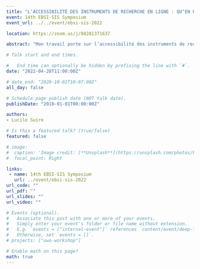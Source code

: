 ```yaml
---
title: "L’ACCESSIBILITÉ DES INSTRUMENTS DE RECHERCHE EN LIGNE : QU’EN PENSENT LES USAGERS ? L’accès aux inventaires depuis la  création du World Wide Web"
event: 14th EBSI-SIS Symposium
event_url: ../../event/ebsi-sis-2022

location: https://zoom.us/j/88281371637

abstract: "Mon travail porte sur l’accessibilité des instruments de recherche en ligne, en observant le point de vue des usagers. En tant qu’étudiante en archives, j’ai moi même eu du mal à m’y retrouver sur les sites de services d’archives pour retrouver des documents : alors qu’en est-il de ceux qui ne sont pas des habitués des archives ? L’objectif principal de cette recherche est de mettre en lumière les limites de la médiation culturelle et de l’accès à distance des archives dans le cadre général de la mise en valeur du patrimoine archivistique. Ainsi, du point de vue des usagers, le visionnage des instruments de recherche est parfois complexe pour des raisons diverses, mais dont la principale est la non uniformité entre les services d’archives (non uniformité des sites, des formats). Une meilleure compréhension de la part des usagers qui utilisent les sites web des services permettrait, sur le long terme, de faciliter leurs recherches, mais aussi le travail des archivistes, qui n’auraient pas à reprendre systématiquement avec les usagers les recherches dans les inventaires ou  montrer sur les ordinateurs de la salle de lecture les démarches à effectuer. Un chemin plus rapide et plus compréhensible vers les fonds permet également de démocratiser l’accès aux archives, vu aujourd’hui comme une activité d’initiés. Les instruments de recherche sont-ils accessibles et identifiables sur les sites internet d’archives ? Quel instrument de recherche est le plus compréhensible pour le primo-visiteur ? La normalisation des instruments de recherche facilite-t-elle la démocratisation des archives ?"

# Talk start and end times.

#   End time can optionally be hidden by prefixing the line with `#`.
date: "2022-04-28T11:00:00Z"

# date_end: "2020-10-02T10:07:00Z"
all_day: false

# Schedule page publish date (NOT talk date).
publishDate: "2010-01-01T00:00:00Z"

authors:
- Lucile Suire

# Is this a featured talk? (true/false)
featured: false

# image:
#  caption: 'Image credit: [**Unsplash**](https://unsplash.com/photos/bzdhc5b3Bxs)'
#  focal_point: Right

links:
 - name: 14th EBSI-SIS Symposium
   url: ../event/ebsi-sis-2022
url_code: ""
url_pdf: ""
url_slides: ""
url_video: ""

# Events (optional).
#   Associate this post with one or more of your events.
#   Simply enter your event's folder or file name without extension.
#   E.g. `events = ["internal-event"]` references `content/event/deep-learning/index.md`.
#   Otherwise, set `events = []`.
# projects: ["uwo-workshop"]

# Enable math on this page?
math: true
---
```

